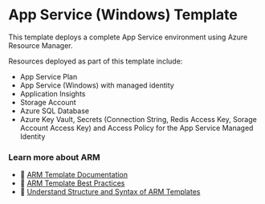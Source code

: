 # App Service (Windows) Template

This template deploys a complete App Service environment using Azure Resource Manager.

Resources deployed as part of this template include:
- App Service Plan
- App Service (Windows) with managed identity
- Application Insights
- Storage Account
- Azure SQL Database
- Azure Key Vault, Secrets (Connection String, Redis Access Key, Sorage Account Access Key) and Access Policy for the App Service Managed Identity
 
### Learn more about ARM

- 📘 [ARM Template Documentation](https://learn.microsoft.com/en-us/azure/azure-resource-manager/templates/)
- 📘 [ARM Template Best Practices](https://learn.microsoft.com/en-us/azure/azure-resource-manager/templates/best-practices)
- 📘 [Understand Structure and Syntax of ARM Templates](https://learn.microsoft.com/en-us/azure/azure-resource-manager/templates/syntax)